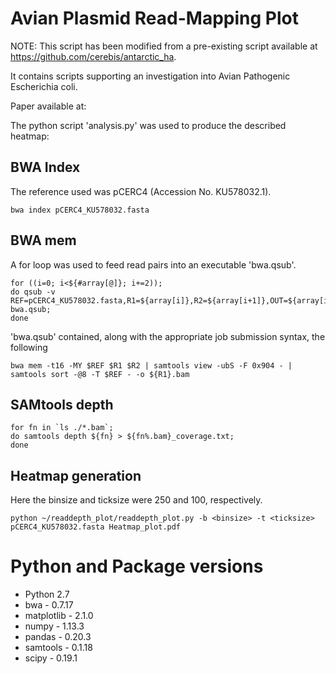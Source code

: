 # Avian Plasmid Read-Mapping Plot

NOTE: This script has been modified from a pre-existing script available at <https://github.com/cerebis/antarctic_ha>.

It contains scripts supporting an investigation into Avian Pathogenic Escherichia coli.

Paper available at:

The python script 'analysis.py' was used to produce the described heatmap:

## BWA Index
The reference used was pCERC4 (Accession No. KU578032.1).
```
bwa index pCERC4_KU578032.fasta
```

## BWA mem
A for loop was used to feed read pairs into an executable 'bwa.qsub'.
```
for ((i=0; i<${#array[@]}; i+=2));
do qsub -v REF=pCERC4_KU578032.fasta,R1=${array[i]},R2=${array[i+1]},OUT=${array[i]%R1_001.fastq.gz} bwa.qsub;
done
```
'bwa.qsub' contained, along with the appropriate job submission syntax, the following
```
bwa mem -t16 -MY $REF $R1 $R2 | samtools view -ubS -F 0x904 - | samtools sort -@8 -T $REF - -o ${R1}.bam           
```
## SAMtools depth 
```
for fn in `ls ./*.bam`;
do samtools depth ${fn} > ${fn%.bam}_coverage.txt;
done
```
## Heatmap generation
Here the binsize and ticksize were 250 and 100, respectively.

```
python ~/readdepth_plot/readdepth_plot.py -b <binsize> -t <ticksize> pCERC4_KU578032.fasta Heatmap_plot.pdf
```
# Python and Package versions
* Python 2.7
* bwa - 0.7.17
* matplotlib - 2.1.0
* numpy - 1.13.3
* pandas - 0.20.3
* samtools - 0.1.18
* scipy - 0.19.1
